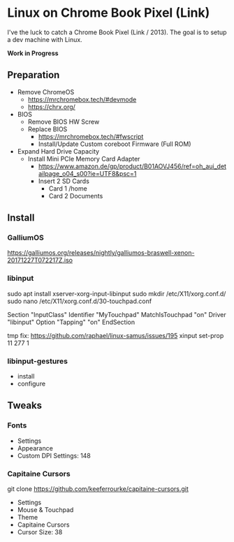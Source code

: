 # Linux on Chrome Book Pixel (Link)

I've the luck to catch a Chrome Book Pixel (Link / 2013).
The goal is to setup a dev machine with Linux.

**Work in Progress**

## Preparation

* Remove ChromeOS
  * https://mrchromebox.tech/#devmode
  * https://chrx.org/
* BIOS
  * Remove BIOS HW Screw
  * Replace BIOS
    * https://mrchromebox.tech/#fwscript
    * Install/Update Custom coreboot Firmware (Full ROM)
* Expand Hard Drive Capacity
  * Install Mini PCIe Memory Card Adapter
    * https://www.amazon.de/gp/product/B01AOVJ456/ref=oh_aui_detailpage_o04_s00?ie=UTF8&psc=1
    * Insert 2 SD Cards
      * Card 1 /home
      * Card 2 Documents

## Install

### GalliumOS

https://galliumos.org/releases/nightly/galliumos-braswell-xenon-20171227T072217Z.iso
 
### libinput

sudo apt install xserver-xorg-input-libinput
sudo mkdir /etc/X11/xorg.conf.d/
sudo nano /etc/X11/xorg.conf.d/30-touchpad.conf

Section "InputClass"
  Identifier "MyTouchpad"
  MatchIsTouchpad "on"
  Driver "libinput"
  Option "Tapping" "on"
EndSection

tmp fix:
https://github.com/raphael/linux-samus/issues/195
xinput set-prop 11 277 1

### libinput-gestures

* install
* configure

## Tweaks

### Fonts

* Settings
* Appearance
* Custom DPI Settings: 148

### Capitaine Cursors

git clone https://github.com/keeferrourke/capitaine-cursors.git
* Settings
* Mouse & Touchpad
* Theme
* Capitaine Cursors
* Cursor Size: 38
